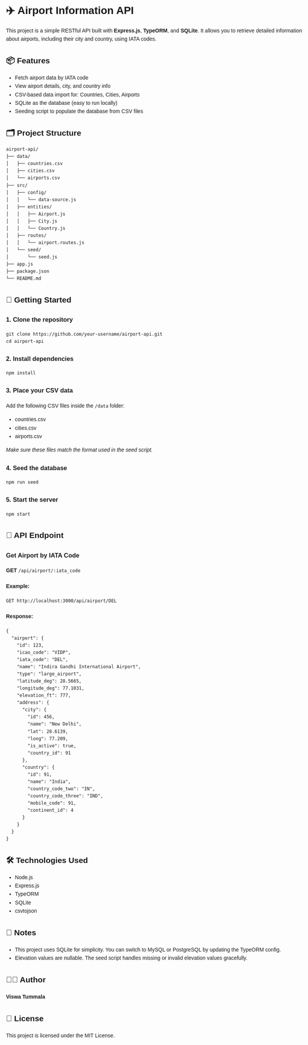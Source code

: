 <!DOCTYPE html>
<html lang="en">
<head>
  <meta charset="UTF-8" />
  <meta name="viewport" content="width=device-width, initial-scale=1.0"/>
</head>
<body style="font-family: Arial, sans-serif; line-height: 1.6; max-width: 800px; margin: 0 auto; padding: 20px;">
  <h1>✈️ Airport Information API</h1>
  <p>This project is a simple RESTful API built with <strong>Express.js</strong>, <strong>TypeORM</strong>, and <strong>SQLite</strong>. It allows you to retrieve detailed information about airports, including their city and country, using IATA codes.</p>

  <h2>📦 Features</h2>
  <ul>
    <li>Fetch airport data by IATA code</li>
    <li>View airport details, city, and country info</li>
    <li>CSV-based data import for: Countries, Cities, Airports</li>
    <li>SQLite as the database (easy to run locally)</li>
    <li>Seeding script to populate the database from CSV files</li>
  </ul>

  <h2>🗂️ Project Structure</h2>
  <pre><code>airport-api/
├── data/
│   ├── countries.csv
│   ├── cities.csv
│   └── airports.csv
├── src/
│   ├── config/
│   │   └── data-source.js
│   ├── entities/
│   │   ├── Airport.js
│   │   ├── City.js
│   │   └── Country.js
│   ├── routes/
│   │   └── airport.routes.js
│   └── seed/
│       └── seed.js
├── app.js
├── package.json
└── README.md</code></pre>

  <h2>🚀 Getting Started</h2>

  <h3>1. Clone the repository</h3>
  <pre><code>git clone https://github.com/your-username/airport-api.git
cd airport-api</code></pre>

  <h3>2. Install dependencies</h3>
  <pre><code>npm install</code></pre>

  <h3>3. Place your CSV data</h3>
  <p>Add the following CSV files inside the <code>/data</code> folder:</p>
  <ul>
    <li>countries.csv</li>
    <li>cities.csv</li>
    <li>airports.csv</li>
  </ul>
  <p><em>Make sure these files match the format used in the seed script.</em></p>

  <h3>4. Seed the database</h3>
  <pre><code>npm run seed</code></pre>

  <h3>5. Start the server</h3>
  <pre><code>npm start</code></pre>

  <h2>📡 API Endpoint</h2>

  <h3>Get Airport by IATA Code</h3>
  <p><strong>GET</strong> <code>/api/airport/:iata_code</code></p>

  <h4>Example:</h4>
  <pre><code>GET http://localhost:3000/api/airport/DEL</code></pre>

  <h4>Response:</h4>
  <pre><code>{
  "airport": {
    "id": 123,
    "icao_code": "VIDP",
    "iata_code": "DEL",
    "name": "Indira Gandhi International Airport",
    "type": "large_airport",
    "latitude_deg": 28.5665,
    "longitude_deg": 77.1031,
    "elevation_ft": 777,
    "address": {
      "city": {
        "id": 456,
        "name": "New Delhi",
        "lat": 28.6139,
        "long": 77.209,
        "is_active": true,
        "country_id": 91
      },
      "country": {
        "id": 91,
        "name": "India",
        "country_code_two": "IN",
        "country_code_three": "IND",
        "mobile_code": 91,
        "continent_id": 4
      }
    }
  }
}</code></pre>

  <h2>🛠️ Technologies Used</h2>
  <ul>
    <li>Node.js</li>
    <li>Express.js</li>
    <li>TypeORM</li>
    <li>SQLite</li>
    <li>csvtojson</li>
  </ul>

  <h2>📌 Notes</h2>
  <ul>
    <li>This project uses SQLite for simplicity. You can switch to MySQL or PostgreSQL by updating the TypeORM config.</li>
    <li>Elevation values are nullable. The seed script handles missing or invalid elevation values gracefully.</li>
  </ul>

  <h2>🧑‍💻 Author</h2>
  <p><strong>Viswa Tummala</strong></p>

  <h2>📃 License</h2>
  <p>This project is licensed under the MIT License.</p>
</body>
</html>
